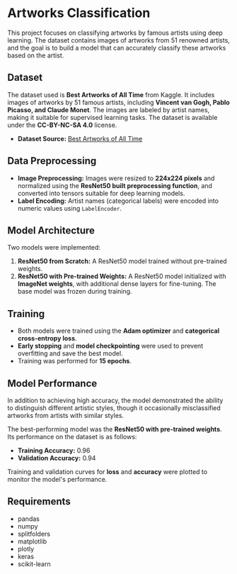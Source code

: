 # Artworks Classification

This project focuses on classifying artworks by famous artists using deep learning. The dataset contains images of artworks from 51 renowned artists, and the goal is to build a model that can accurately classify these artworks based on the artist.

## Dataset

The dataset used is **Best Artworks of All Time** from Kaggle. It includes images of artworks by 51 famous artists, including **Vincent van Gogh, Pablo Picasso, and Claude Monet**. The images are labeled by artist names, making it suitable for supervised learning tasks. The dataset is available under the **CC-BY-NC-SA 4.0** license.

- **Dataset Source:** [Best Artworks of All Time](https://www.kaggle.com/datasets/ikarus777/best-artworks-of-all-time)

## Data Preprocessing

- **Image Preprocessing:** Images were resized to **224x224 pixels** and normalized using the **ResNet50 built preprocessing function**, and converted into tensors suitable for deep learning models.  
- **Label Encoding:** Artist names (categorical labels) were encoded into numeric values using `LabelEncoder`.  

## Model Architecture

Two models were implemented:

1. **ResNet50 from Scratch:** A ResNet50 model trained without pre-trained weights.  
2. **ResNet50 with Pre-trained Weights:** A ResNet50 model initialized with **ImageNet weights**, with additional dense layers for fine-tuning. The base model was frozen during training.  

## Training

- Both models were trained using the **Adam optimizer** and **categorical cross-entropy loss**.  
- **Early stopping** and **model checkpointing** were used to prevent overfitting and save the best model.  
- Training was performed for **15 epochs**.  

## Model Performance
In addition to achieving high accuracy, the model demonstrated the ability to distinguish different artistic styles, though it occasionally misclassified artworks from artists with similar styles.

The best-performing model was the **ResNet50 with pre-trained weights**. Its performance on the dataset is as follows:

- **Training Accuracy:** 0.96  
- **Validation Accuracy:** 0.94 

Training and validation curves for **loss** and **accuracy** were plotted to monitor the model's performance.

## Requirements

*   pandas
*   numpy
*   splitfolders
*   matplotlib
*   plotly
*   keras
*   scikit-learn
